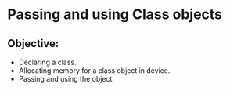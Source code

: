# Passing and using Class objects

## Objective:
- Declaring a class.
- Allocating memory for a class object in device.
- Passing and using the object.
